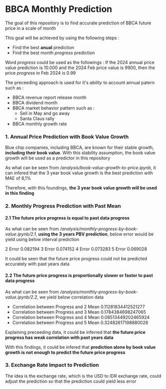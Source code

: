 # BBCA Monthly Prediction

The goal of this repository is to find accurate prediction of BBCA future price in a scale of month

This goal will be achieved by using the following steps :

- Find the best **anual** prediction
- Find the best month _progress_ prediction

Word _progress_ could be used as the followings :
If the 2024 annual price value prediction is 10.000 and the 2024 Feb price value is 9900, then the price _progress_ in Feb 2024 is 0.99

The preceeding approach is used for it's _ability_ to account annual patern such as :

- BBCA revenue report release month
- BBCA dividend month
- BBCA market behavior pattern such as :
  - Sell in May and go away
  - Santa Claus rally
- BBCA monthly growth rate

### 1. Annual Price Prediction with Book Value Growth

Blue chip companies, including BBCA, are known for their stable growth, **including their book value**. With this stability assumption, the book value growth will be used as a predictor in this repository

As what can be seen from _/analysis/book-value-growth-to-price.ipynb_, it can infered that the 3 year book value growth is the best prediction with MAE of 8,1%

Therefore, with this foundings, **the 3 year book value growth will be used in this finding**

### 2. Monthly Progress Prediction with Past Mean

#### 2.1 The future price progress is equal to past data progress

As what can be seen from _/analysis/monthly-progress-by-book-value.ipynb/2.1_, **using the 3 years PBV prediction**, below error would be yield using below interval prediction

2 Error 0.082194
3 Error 0.074152
4 Error 0.073283
5 Error 0.069028

It could be seen that the future price progress could not be predicted accurately with past years data

#### 2.2 The future price progress is **proportionally** slower or faster to past data progress

As what can be seen from _/analysis/monthly-progress-by-book-value.ipynb/2.2_, we yield below correlation data

- Correlation between Progress and 2 Mean
  0.11281834412521277
- Correlation between Progress and 3 Mean
  0.1784384698247065
- Correlation between Progress and 4 Mean
  0.08513449202465924
- Correlation between Progress and 5 Mean
  0.32482617198880026

Explaining preceeding data, it could be inferred that **the future price progress has weak correlation with past years data**

With this findings, it could be infered that **prediction alone by book value growth is not enough to predict the future price progress**

### 3. Exchange Rate Impact to Prediction

The idea is the exchange rate, which is the USD to IDR exchange rate, could adjust the prediction so that the prediction could yield less error
